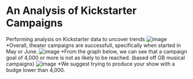 # An Analysis of Kickstarter Campaigns
Performing analysis on Kickstarter data to uncover trends
![image](https://user-images.githubusercontent.com/90978927/133896569-f14bf6b2-9dc9-47ad-b113-432c85a40c64.png)
*Overall, theater campaigns are successfull, specifically when started in May or June. 
![image](https://user-images.githubusercontent.com/90978927/133896631-d1278e21-7fd9-4a66-8db5-a6833307b031.png)
*From the graph below, we can see that a campaign goal of 4,000 or more is not as likely to be reached. (based off GB musical campaigns)
![image](https://user-images.githubusercontent.com/90978927/133896787-f0bf5023-22da-496d-b178-0d1e69b21d38.png)
*We suggest trying to produce your show with a budge lower than 4,000. 
